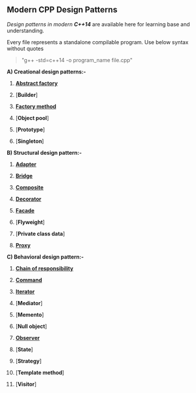 ## Modern CPP Design Patterns

_Design patterns in modern __C++14___ are available here for learning base and understanding.

Every file represents a standalone compilable program. Use below syntax without quotes

>  "g++ -std=c++14 -o program_name file.cpp"

__A) Creational design patterns:-__
1) [__Abstract factory__](abstract_factory.cpp)

2) [__Builder__]

3) [__Factory method__](factory.cpp) 

4) [__Object pool__]

5) [__Prototype__]

6) [__Singleton__]

__B) Structural design pattern:-__
1) [__Adapter__](adapter.cpp)

2) [__Bridge__](bridge.cpp)

3) [__Composite__](composite.cpp)

4) [__Decorator__](decorator.cpp)

5) [__Facade__](facade.cpp)

6) [__Flyweight__]

7) [__Private class data__]

8) [__Proxy__](proxy.cpp) 

__C) Behavioral design pattern:-__
1) [__Chain of responsibility__](chain_of_responsibility.cpp)

2) [__Command__](command.cpp)

3) [__Iterator__](iterator.cpp) 

4) [__Mediator__]

5) [__Memento__]

6) [__Null object__]

7) [__Observer__](observer.cpp)

8) [__State__]

9) [__Strategy__]

10) [__Template method__]

11) [__Visitor__]
